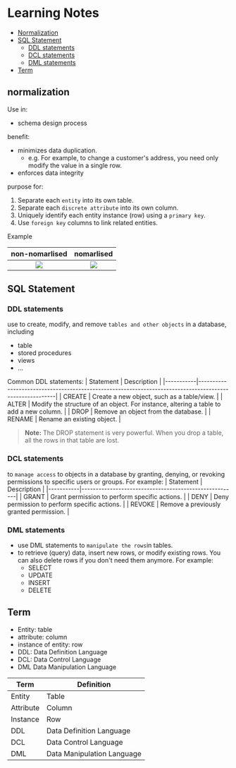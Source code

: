 # Learning Notes
- [Normalization](#normalization)
- [SQL Statement](#sql-statement)
  - [DDL statements](#ddl-statements)
  - [DCL statements](#dcl-statements)
  - [DML statements](#dml-statements)
- [Term](#term)

## normalization
Use in: 
- schema design process

benefit:  
- minimizes data duplication. 
    - e.g. For example, to change a customer's address, you need only modify the value in a single row.
- enforces data integrity

purpose for: 
1. Separate each `entity` into its own table.
2. Separate each `discrete attribute` into its own column.
3. Uniquely identify each entity instance (row) using a `primary key`.
4. Use `foreign key` columns to link related entities.

Example 

non-nomarlised            |  nomarlised
:-------------------------:|:-------------------------:
![](https://learn.microsoft.com/en-us/training/wwl-data-ai/explore-relational-data-offerings/media/unnormalized-data.png)  |  ![](https://learn.microsoft.com/en-us/training/wwl-data-ai/explore-relational-data-offerings/media/normalized-data.png)

## SQL Statement
### DDL statements 
use to create, modify, and remove `tables and other objects` in a database, including
- table
- stored procedures 
- views 
- ...

Common DDL statements:
| Statement | Description                                                                                             |
|-----------|---------------------------------------------------------------------------------------------------------|
| CREATE    | Create a new object, such as a table/view.                                          |
| ALTER     | Modify the structure of an object. For instance, altering a table to add a new column.                   |
| DROP      | Remove an object from the database.                                                                      |
| RENAME    | Rename an existing object.                                                                               |
> **Note:** The DROP statement is very powerful. When you drop a table, all the rows in that table are lost.

### DCL statements 
to `manage access` to objects in a database by granting, denying, or revoking permissions to specific users or groups. For example:
| Statement | Description                                           |
|-----------|-------------------------------------------------------|
| GRANT     | Grant permission to perform specific actions.         |
| DENY      | Deny permission to perform specific actions.          |
| REVOKE    | Remove a previously granted permission.               |

### DML statements 
-  use DML statements to `manipulate the rows`in tables.
- to retrieve (query) data, insert new rows, or modify existing rows. You can also delete rows if you don't need them anymore. For example: 
    - SELECT
    - UPDATE 
    - INSERT 
    - DELETE 

## Term
- Entity: table
- attribute: column
- instance of entity: row
- DDL: Data Definition Language
- DCL: Data Control Language
- DML Data Manipulation Language

| Term                   | Definition                                      |
|------------------------|------------------------------------------------|
| Entity                 | Table                                          |
| Attribute              | Column                                         |
| Instance               | Row                                            |
| DDL| Data Definition Language |
| DCL| Data Control Language|
| DML| Data Manipulation Language |
